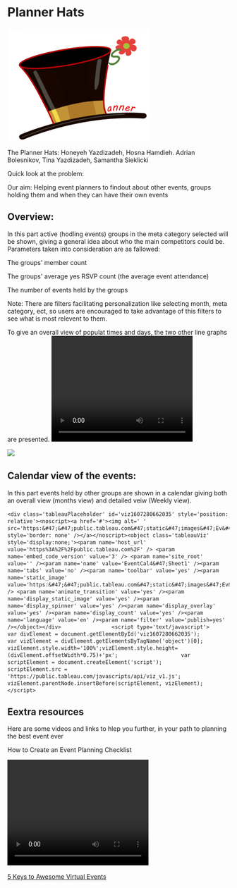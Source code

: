 <html lang="en">
<head>
	<title>Events</title>
	<link rel="stylesheet" href="styles.css">
	<meta charset="UTF-8">
	<meta name="keywords" content="event, plan, Meetup, Ottawa, visualization, data">
	<meta name="description" content="A Visualization tool to help you plan your next Meetup event.">
  <meta name="viewport" content="width=device-width, initial-scale=1.0">
	<meta name="author" content="Planner Hats">
</head>
<body>
<h1>Planner Hats</h1>
	<img src="Planner Hats.png" alt="Planner Hats Logo">
	<P> The Planner Hats: Honeyeh Yazdizadeh, Hosna Hamdieh. Adrian Bolesnikov, Tina Yazdizadeh, Samantha Sieklicki </p>
	<p> Quick look at the problem: 
	<p> Our aim: Helping event planners to findout about other events, groups holding them and when they can have their own events</p>
    <h2>Overview: </h2> 
	    <p>In this part active (hodling events) groups in the meta category selected will be shown, giving a general idea about who the main competitors could be. Parameters taken into consideration are as fallowed: </p>
	    <p>The groups' member count</p>
	    <p>The groups' average yes RSVP count (the average event attendance)</p>
	    <p>The number of events held by the groups</p>
	    <p>Note: There are filters facilitating personalization like selecting month, meta category, ect, so users are encouraged to take advantage of this filters to see what is most relevent to them. </p>
	<p> To give an overall view of populat times and days, the two other line graphs are presented. 
<video width="320" height="240" autoplay>
  <source src="Planner Hats-Overview.mp4" type="video/mp4">
Your browser does not support the video tag.
</video>
	
	


<div class='tableauPlaceholder' id='viz1607227596990' style='position: relative'><noscript><a href='#'><img alt=' ' src='https:&#47;&#47;public.tableau.com&#47;static&#47;images&#47;Me&#47;Meetup3&#47;Sheet2&#47;1_rss.png' style='border: none' /></a></noscript><object class='tableauViz'  style='display:none;'><param name='host_url' value='https%3A%2F%2Fpublic.tableau.com%2F' /> <param name='embed_code_version' value='3' /> <param name='site_root' value='' /><param name='name' value='Meetup3&#47;Sheet2' /><param name='tabs' value='no' /><param name='toolbar' value='yes' /><param name='static_image' value='https:&#47;&#47;public.tableau.com&#47;static&#47;images&#47;Me&#47;Meetup3&#47;Sheet2&#47;1.png' /> <param name='animate_transition' value='yes' /><param name='display_static_image' value='yes' /><param name='display_spinner' value='yes' /><param name='display_overlay' value='yes' /><param name='display_count' value='yes' /><param name='language' value='en' /><param name='filter' value='publish=yes' /></object></div>                <script type='text/javascript'>                    var divElement = document.getElementById('viz1607227596990');                    var vizElement = divElement.getElementsByTagName('object')[0];                    vizElement.style.width='100%';vizElement.style.height=(divElement.offsetWidth*0.75)+'px';                    var scriptElement = document.createElement('script');                    scriptElement.src = 'https://public.tableau.com/javascripts/api/viz_v1.js';                    vizElement.parentNode.insertBefore(scriptElement, vizElement);                </script>

<h2>Calendar view of the events: </h2> 
	    <p>In this part events held by other groups are shown in a calendar giving both an overall view (months view) and detailed veiw (Weekly view). </p>

	<div class='tableauPlaceholder' id='viz1607280662035' style='position: relative'><noscript><a href='#'><img alt=' ' src='https:&#47;&#47;public.tableau.com&#47;static&#47;images&#47;Ev&#47;EventCal4&#47;Sheet1&#47;1_rss.png' style='border: none' /></a></noscript><object class='tableauViz'  style='display:none;'><param name='host_url' value='https%3A%2F%2Fpublic.tableau.com%2F' /> <param name='embed_code_version' value='3' /> <param name='site_root' value='' /><param name='name' value='EventCal4&#47;Sheet1' /><param name='tabs' value='no' /><param name='toolbar' value='yes' /><param name='static_image' value='https:&#47;&#47;public.tableau.com&#47;static&#47;images&#47;Ev&#47;EventCal4&#47;Sheet1&#47;1.png' /> <param name='animate_transition' value='yes' /><param name='display_static_image' value='yes' /><param name='display_spinner' value='yes' /><param name='display_overlay' value='yes' /><param name='display_count' value='yes' /><param name='language' value='en' /><param name='filter' value='publish=yes' /></object></div>                <script type='text/javascript'>                    var divElement = document.getElementById('viz1607280662035');                    var vizElement = divElement.getElementsByTagName('object')[0];                    vizElement.style.width='100%';vizElement.style.height=(divElement.offsetWidth*0.75)+'px';                    var scriptElement = document.createElement('script');                    scriptElement.src = 'https://public.tableau.com/javascripts/api/viz_v1.js';                    vizElement.parentNode.insertBefore(scriptElement, vizElement);                </script>
<h2> Eextra resources </h2>
	<p>Here are some videos and links to hlep you further, in your path to planning the best event ever</p>
	<p> How to Create an Event Planning Checklist </p>
	<video width="320" height="240" controls>
  <source src="How to Create an Event Planning Checklist.mp4" type="video/mp4">
  <source src="movie.ogg" type="video/ogg">
</video>
<p><a href="https://www.youtube.com/watch?v=5uYR1JvipHY&t=183s">5 Keys to Awesome Virtual Events</a></p>	
</body>
</html>
